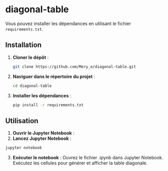 # diagonal-table


Vous pouvez installer les dépendances en utilisant le fichier `requirements.txt`.

## Installation

1. **Cloner le dépôt** :
   ```bash
   git clone https://github.com/Mery_e/diagonal-table.git
   ```

2. **Naviguer dans le répertoire du projet** :
    ```bash
   cd diagonal-table
    ```
2. **Installer les dépendances** :
   ```bash
   pip install -r requirements.txt
   ```
## Utilisation

1. **Ouvrir le Jupyter Notebook** :
2. **Lancez Jupyter Notebook** :
```bash
jupyter notebook
 ```
3. **Exécuter le notebook** :
Ouvrez le fichier .ipynb dans Jupyter Notebook.
Exécutez les cellules pour générer et afficher la table diagonale.

   

   
